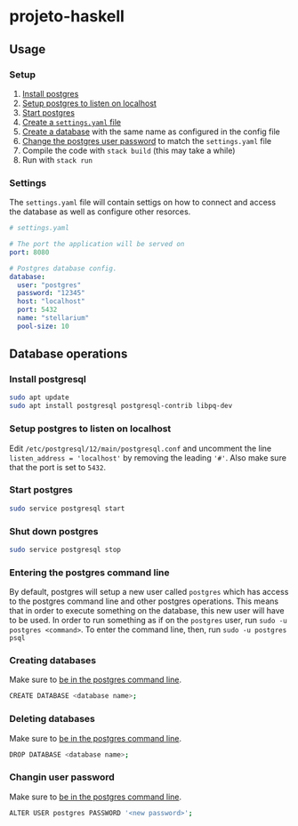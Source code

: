 # projeto-haskell

## Usage

### Setup

1. [Install postgres](###install-postgres)
2. [Setup postgres to listen on localhost](###setup-postgres-to-listen-on-localhost)
3. [Start postgres](###start-postgres)
4. [Create a `settings.yaml` file](###settings)
5. [Create a database](###creating-databases) with the same name as configured in the config file
6. [Change the postgres user password](###changin-user-password) to match the `settings.yaml` file
7. Compile the code with `stack build` (this may take a while)
8. Run with `stack run`

### Settings

The `settings.yaml` file will contain settigs on how to connect and access the
database as well as configure other resorces.

```yaml
# settings.yaml

# The port the application will be served on
port: 8080

# Postgres database config.
database:
  user: "postgres"
  password: "12345"
  host: "localhost"
  port: 5432
  name: "stellarium"
  pool-size: 10
```

## Database operations

### Install postgresql

```sh
sudo apt update
sudo apt install postgresql postgresql-contrib libpq-dev
```

### Setup postgres to listen on localhost

Edit `/etc/postgresql/12/main/postgresql.conf` and uncomment the line
`listen_address = 'localhost'` by removing the leading `'#'`. Also make sure
that the port is set to `5432`.

### Start postgres

```sh
sudo service postgresql start
```

### Shut down postgres

```sh
sudo service postgresql stop
```

### Entering the postgres command line

By default, postgres will setup a new user called `postgres` which has access to
the postgres command line and other postgres operations. This means that in
order to execute something on the database, this new user will have to be used.
In order to run something as if on the `postgres` user, run `sudo -u postgres
<command>`. To enter the command line, then, run `sudo -u postgres psql`

### Creating databases

Make sure to [be in the postgres command line](###entering-the-postgres-command-line).

```sh
CREATE DATABASE <database name>;
```

### Deleting databases

Make sure to [be in the postgres command line](###entering-the-postgres-command-line).

```sh
DROP DATABASE <database name>;
```

### Changin user password

Make sure to [be in the postgres command line](###entering-the-postgres-command-line).

```sh
ALTER USER postgres PASSWORD '<new password>';
```
